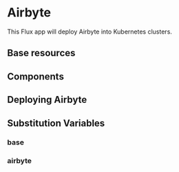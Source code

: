 # Airbyte

This Flux app will deploy Airbyte into Kubernetes clusters.

## Base resources

## Components

## Deploying Airbyte

## Substitution Variables

### base

### airbyte
